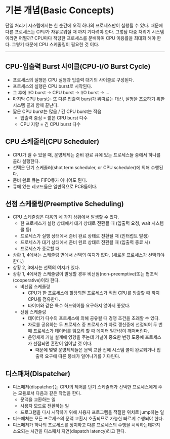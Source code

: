 # 기본 개념(Basic Concepts)
단일 처리기 시스템에서는 한 순간에 오직 하나의 프로세스만이 실행될 수 있다. 때문에 다른 프로세스는 CPU가 자유로워질 때 까지 기다려야 한다. 그렇담 다중 처리기 시스템이라면 어떨까? CPU마다 적당한 프로세스를 분배하여 CPU 이용률을 최대화 해야 한다. 그렇기 때문에 CPU 스케줄링이 필요한 것 이다.
***

## CPU-입출력 Burst 사이클(CPU-I/O Burst Cycle)
* 프로세스의 실행은 CPU 실행과 입출력 대기의 사이클로 구성된다.
* 프로세스의 실행은 CPU burst로 시작된다.
* 그 후에 I/O burst -> CPU burst -> I/O burst -> ...
* 마지막 CPU burst는 또 다른 입출력 burst가 뛰따르는 대신, 실행을 조요하기 위한 시스템 콜과 함께 끝난다.
* 짧은 CPU burst는 많음 / 긴 CPU burst는 적음
    * 입출력 중심 = 짧은 CPU burst 다수
    * CPU 지향 = 긴 CPU burst 다수

## CPU 스케줄러(CPU Scheduler)
* CPU가 쉴 수 있을 때, 운영체제는 준비 완료 큐에 있는 프로세스들 중에서 하나를 골라 실행한다.
* 선택은 단기 스케줄러(shot term scheduler, or CPU scheduler)에 의해 수행된다.
* 준비 완료 큐는 FIFO큐가 아니어도 된다.
* 큐에 있는 레코드들은 일반적으로 PCB들이다.

## 선점 스케줄링(Preemptive Scheduling)
* CPU 스케줄링은 다음의 네 가지 상황에서 발생할 수 있다.
    * 한 프로세스가 실행 상태에서 대기 상태로 전환될 때 (입출력 요청, wait 시스템 콜 등)
    * 프로세스가 실행 상태에서 준비 완료 상태로 전환될 때 (인터럽트 발생)
    * 프로세스가 대기 상태에서 준비 완료 상태로 전환될 때 (입출력 종료 시)
    * 프로세스가 종료할 때
* 상황 1, 4에서는 스케줄링 면에서 선택의 여지가 없다. (새로운 프로세스가 선택되야 한다.)
* 상황 2, 3에서는 선택의 여지가 있다.
* 상황 1, 4에서만 스케줄링이 발생할 경우 비선점(non-preemptive)또는 협조적(cooperative)이라 한다.
    * 비선점 스케줄링
        * CPU가 한 프로세스에 할당되면 프로세스가 직접 CPU를 방출할 때 까지 CPU를 점유한다.
        * 타이머와 같은 특수 하드웨어를 요구하지 않아서 좋았다.
    * 선점 스케줄링
        * 데이터가 다수의 프로세스에 의해 공유될 때 경쟁 조건을 초래할 수 있다.
        * 자료를 공유하는 두 프로세스 중 프로세스가 자료 갱신중에 선점되어 두 번째 프로세스가 데이터를 읽으려 할 때 데이터 일관성이 깨져버린다.
        * 운영체제 커널 설계에 영향을 주는데 커널이 중요한 변경 도중에 프로세스가 선점되면 혼란이 일어날 것 이다.
            * 때문에 몇몇 운영체제들은 문맥 교환 전에 시스템 콜이 완료되거나 입출력 요구에 따른 봉쇄가 일어나기를 기다린다. 

## 디스패처(Dispatcher)
* 디스패처(dispatcher)는 CPU의 제어를 단기 스케줄러가 선택한 프로세스에게 주는 모듈로서 다음과 같은 작업을 한다.
    * 문맥을 교환하는 일
    * 사용자 모드로 전환하는 일
    * 프로그램을 다시 시작하기 위해 사용자 프로그램을 적절한 위치로 jump하는 일
* 디스패처는 모든 프로세스의 문맥 교환시 호출되므로 가능한 빠르게 수행되야 한다.
* 디스페처가 하나의 프로세스를 정지하고 다른 프로세스의 수행을 시작하는데까지 소요되는 시간을 디스패치 지연(dispatch latency)라고 한다.


